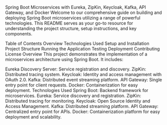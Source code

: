 
Spring Boot Microservices with Eureka, ZipKin, Keycloak, Kafka, API Gateway, and Docker
Welcome to our comprehensive guide on building and deploying Spring Boot microservices utilizing a range of powerful technologies. This README serves as your go-to resource for understanding the project structure, setup instructions, and key components.

Table of Contents
Overview
Technologies Used
Setup and Installation
Project Structure
Running the Application
Testing
Deployment
Contributing
License
Overview
This project demonstrates the implementation of a microservices architecture using Spring Boot. It includes:

Eureka Discovery Server: Service registration and discovery.
ZipKin: Distributed tracing system.
Keycloak: Identity and access management with OAuth 2.0.
Kafka: Distributed event streaming platform.
API Gateway: Single entry point for client requests.
Docker: Containerization for easy deployment.
Technologies Used
Spring Boot: Backend framework for microservices.
Eureka: Service discovery and registration.
ZipKin: Distributed tracing for monitoring.
Keycloak: Open Source Identity and Access Management.
Kafka: Distributed streaming platform.
API Gateway: Centralized entry point for APIs.
Docker: Containerization platform for easy deployment and scalability.
